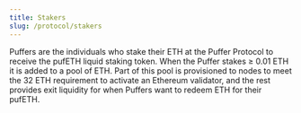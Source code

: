 ```yaml
---
title: Stakers
slug: /protocol/stakers
---
```


Puffers are the individuals who stake their ETH at the Puffer Protocol to receive the pufETH liquid staking token. When the Puffer stakes ≥ 0.01 ETH it is added to a pool of ETH. Part of this pool is provisioned to nodes to meet the 32 ETH requirement to activate an Ethereum validator, and the rest provides exit liquidity for when Puffers want to redeem ETH for their pufETH.